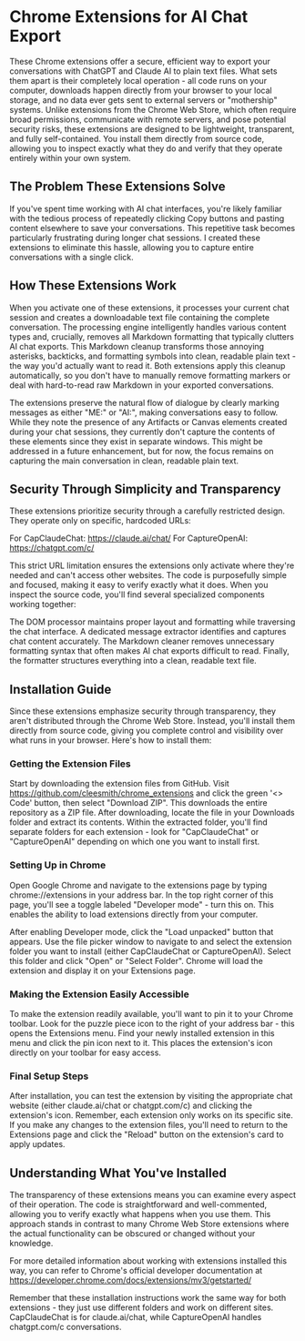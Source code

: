 # Chrome Extensions for AI Chat Export

These Chrome extensions offer a secure, efficient way to export your conversations with ChatGPT and Claude AI to plain text files. What sets them apart is their completely local operation - all code runs on your computer, downloads happen directly from your browser to your local storage, and no data ever gets sent to external servers or "mothership" systems. Unlike extensions from the Chrome Web Store, which often require broad permissions, communicate with remote servers, and pose potential security risks, these extensions are designed to be lightweight, transparent, and fully self-contained. You install them directly from source code, allowing you to inspect exactly what they do and verify that they operate entirely within your own system.

## The Problem These Extensions Solve

If you've spent time working with AI chat interfaces, you're likely familiar with the tedious process of repeatedly clicking Copy buttons and pasting content elsewhere to save your conversations. This repetitive task becomes particularly frustrating during longer chat sessions. I created these extensions to eliminate this hassle, allowing you to capture entire conversations with a single click.

## How These Extensions Work

When you activate one of these extensions, it processes your current chat session and creates a downloadable text file containing the complete conversation. The processing engine intelligently handles various content types and, crucially, removes all Markdown formatting that typically clutters AI chat exports. This Markdown cleanup transforms those annoying asterisks, backticks, and formatting symbols into clean, readable plain text - the way you'd actually want to read it. Both extensions apply this cleanup automatically, so you don't have to manually remove formatting markers or deal with hard-to-read raw Markdown in your exported conversations.

The extensions preserve the natural flow of dialogue by clearly marking messages as either "ME:" or "AI:", making conversations easy to follow. While they note the presence of any Artifacts or Canvas elements created during your chat sessions, they currently don't capture the contents of these elements since they exist in separate windows. This might be addressed in a future enhancement, but for now, the focus remains on capturing the main conversation in clean, readable plain text.

## Security Through Simplicity and Transparency

These extensions prioritize security through a carefully restricted design. They operate only on specific, hardcoded URLs:

For CapClaudeChat: https://claude.ai/chat/
For CaptureOpenAI: https://chatgpt.com/c/

This strict URL limitation ensures the extensions only activate where they're needed and can't access other websites. The code is purposefully simple and focused, making it easy to verify exactly what it does. When you inspect the source code, you'll find several specialized components working together:

The DOM processor maintains proper layout and formatting while traversing the chat interface. A dedicated message extractor identifies and captures chat content accurately. The Markdown cleaner removes unnecessary formatting syntax that often makes AI chat exports difficult to read. Finally, the formatter structures everything into a clean, readable text file.

## Installation Guide

Since these extensions emphasize security through transparency, they aren't distributed through the Chrome Web Store. Instead, you'll install them directly from source code, giving you complete control and visibility over what runs in your browser. Here's how to install them:

### Getting the Extension Files

Start by downloading the extension files from GitHub. Visit https://github.com/cleesmith/chrome_extensions and click the green '<> Code' button, then select "Download ZIP". This downloads the entire repository as a ZIP file. After downloading, locate the file in your Downloads folder and extract its contents. Within the extracted folder, you'll find separate folders for each extension - look for "CapClaudeChat" or "CaptureOpenAI" depending on which one you want to install first.

### Setting Up in Chrome

Open Google Chrome and navigate to the extensions page by typing chrome://extensions in your address bar. In the top right corner of this page, you'll see a toggle labeled "Developer mode" - turn this on. This enables the ability to load extensions directly from your computer.

After enabling Developer mode, click the "Load unpacked" button that appears. Use the file picker window to navigate to and select the extension folder you want to install (either CapClaudeChat or CaptureOpenAI). Select this folder and click "Open" or "Select Folder". Chrome will load the extension and display it on your Extensions page.

### Making the Extension Easily Accessible

To make the extension readily available, you'll want to pin it to your Chrome toolbar. Look for the puzzle piece icon to the right of your address bar - this opens the Extensions menu. Find your newly installed extension in this menu and click the pin icon next to it. This places the extension's icon directly on your toolbar for easy access.

### Final Setup Steps

After installation, you can test the extension by visiting the appropriate chat website (either claude.ai/chat or chatgpt.com/c) and clicking the extension's icon. Remember, each extension only works on its specific site. If you make any changes to the extension files, you'll need to return to the Extensions page and click the "Reload" button on the extension's card to apply updates.

## Understanding What You've Installed

The transparency of these extensions means you can examine every aspect of their operation. The code is straightforward and well-commented, allowing you to verify exactly what happens when you use them. This approach stands in contrast to many Chrome Web Store extensions where the actual functionality can be obscured or changed without your knowledge.

For more detailed information about working with extensions installed this way, you can refer to Chrome's official developer documentation at https://developer.chrome.com/docs/extensions/mv3/getstarted/

Remember that these installation instructions work the same way for both extensions - they just use different folders and work on different sites. CapClaudeChat is for claude.ai/chat, while CaptureOpenAI handles chatgpt.com/c conversations.